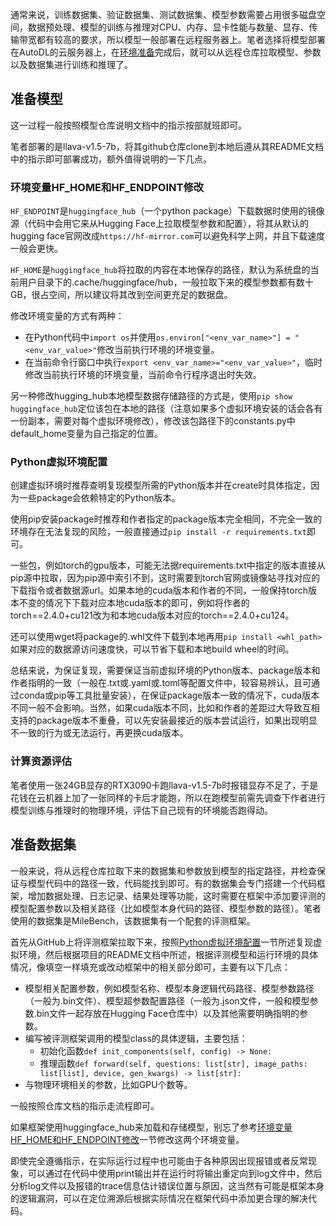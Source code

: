 通常来说，训练数据集、验证数据集、测试数据集、模型参数需要占用很多磁盘空间，数据预处理、模型的训练与推理对CPU、内存、显卡性能与数量、显存、传输带宽都有较高的要求，所以模型一般部署在远程服务器上。笔者选择将模型部署在AutoDL的云服务器上，在[环境准备](./环境准备.md)完成后，就可以从远程仓库拉取模型、参数以及数据集进行训练和推理了。

## 准备模型

这一过程一般按照模型仓库说明文档中的指示按部就班即可。

笔者部署的是llava-v1.5-7b，将其github仓库clone到本地后遵从其README文档中的指示即可部署成功，额外值得说明的一下几点。

### 环境变量HF_HOME和HF_ENDPOINT修改

`HF_ENDPOINT`是`huggingface_hub`（一个python package）下载数据时使用的镜像源（代码中会用它来从Hugging Face上拉取模型参数和配置），将其从默认的hugging face官网改成`https://hf-mirror.com`可以避免科学上网，并且下载速度一般会更快。

`HF_HOME`是`huggingface_hub`将拉取的内容在本地保存的路径，默认为系统盘的当前用户目录下的.cache/huggingface/hub，一般拉取下来的模型参数都有数十GB，很占空间，所以建议将其改到空间更充足的数据盘。

修改环境变量的方式有两种：

* 在Python代码中`import os`并使用`os.environ["<env_var_name>"] = "<env_var_value>"`修改当前执行环境的环境变量。
* 在当前命令行窗口中执行`export <env_var_name>="<env_var_value>"`，临时修改当前执行环境的环境变量，当前命令行程序退出时失效。

另一种修改hugging_hub本地模型数据存储路径的方式是，使用`pip show huggingface_hub`定位该包在本地的路径（注意如果多个虚拟环境安装的话会各有一份副本，需要对每个虚拟环境修改），修改该包路径下的constants.py中default_home变量为自己指定的位置。

### Python虚拟环境配置

创建虚拟环境时推荐查明复现模型所需的Python版本并在create时具体指定，因为一些package会依赖特定的Python版本。

使用pip安装package时推荐和作者指定的package版本完全相同，不完全一致的环境存在无法复现的风险，一般直接通过`pip install -r requirements.txt`即可。

一些包，例如torch的gpu版本，可能无法据requirements.txt中指定的版本直接从pip源中拉取，因为pip源中索引不到，这时需要到torch官网或镜像站寻找对应的下载指令或者数据源url。如果本地的cuda版本和作者的不同，一般保持torch版本不变的情况下下载对应本地cuda版本的即可，例如将作者的torch==2.4.0+cu121改为和本地cuda版本对应的torch==2.4.0+cu124。

还可以使用wget将package的.whl文件下载到本地再用`pip install <whl_path>`如果对应的数据源访问速度快，可以节省下载和本地build wheel的时间。

总结来说，为保证复现，需要保证当前虚拟环境的Python版本、package版本和作者指明的一致（一般在.txt或.yaml或.toml等配置文件中，较容易辨认，且可通过conda或pip等工具批量安装），在保证package版本一致的情况下，cuda版本不同一般不会影响。当然，如果cuda版本不同，比如和作者的差距过大导致互相支持的package版本不重叠，可以先安装最接近的版本尝试运行，如果出现明显不一致的行为或无法运行，再更换cuda版本。

### 计算资源评估

笔者使用一张24GB显存的RTX3090卡跑llava-v1.5-7b时报错显存不足了，于是花钱在云机器上加了一张同样的卡后才能跑，所以在跑模型前需先调查下作者进行模型训练与推理时的物理环境，评估下自己现有的环境能否跑得动。

## 准备数据集

一般来说，将从远程仓库拉取下来的数据集和参数放到模型的指定路径，并检查保证与模型代码中的路径一致，代码能找到即可。有的数据集会专门搭建一个代码框架，增加数据处理、日志记录、结果处理等功能，这时需要在框架中添加要评测的模型配置参数以及相关路径（比如模型本身代码的路径、模型参数的路径）。笔者使用的数据集是MileBench，该数据集有一个配套的评测框架。

首先从GitHub上将评测框架拉取下来，按照[Python虚拟环境配置](#python虚拟环境配置)一节所述复现虚拟环境，然后根据项目的README文档中所述，根据评测模型和运行环境的具体情况，像填空一样填充或改动框架中的相关部分即可，主要有以下几点：

* 模型相关配置参数，例如模型名称、模型本身逻辑代码路径、模型参数路径（一般为.bin文件）、模型超参数配置路径（一般为.json文件，一般和模型参数.bin文件一起存放在Hugging Face仓库中）以及其他需要明确指明的参数。
* 编写被评测框架调用的模型class的具体逻辑，主要包括：
    * 初始化函数`def init_components(self, config) -> None:`
    * 推理函数`def forward(self, questions: list[str], image_paths: list[list], device, gen_kwargs) -> list[str]:`
* 与物理环境相关的参数，比如GPU个数等。

一般按照仓库文档的指示走流程即可。

如果框架使用huggingface_hub来加载和存储模型，别忘了参考[环境变量HF_HOME和HF_ENDPOINT修改](#环境变量hf_home和hf_endpoint修改)一节修改这两个环境变量。

即使完全遵循指示，在实际运行过程中也可能由于各种原因出现报错或者反常现象，可以通过在代码中使用print输出并在运行时将输出重定向到log文件中，然后分析log文件以及报错的trace信息估计错误位置与原因，这当然有可能是框架本身的逻辑漏洞，可以在定位溯源后根据实际情况在框架代码中添加更合理的解决代码。